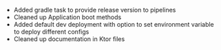 * Added gradle task to provide release version to pipelines
* Cleaned up Application boot methods
* Added default dev deployment with option to set environment variable to deploy different configs
* Cleaned up documentation in Ktor files
